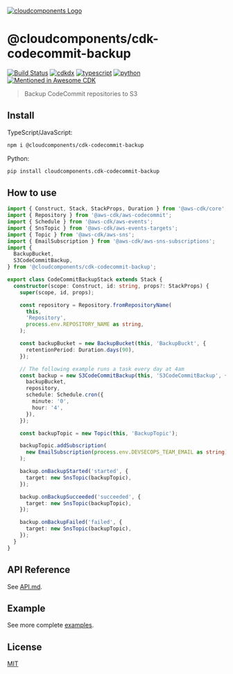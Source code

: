 [![cloudcomponents Logo](https://raw.githubusercontent.com/cloudcomponents/cdk-constructs/master/logo.png)](https://github.com/cloudcomponents/cdk-constructs)

# @cloudcomponents/cdk-codecommit-backup

[![Build Status](https://github.com/cloudcomponents/cdk-constructs/workflows/Build/badge.svg)](https://github.com/cloudcomponents/cdk-constructs/actions?query=workflow=Build)
[![cdkdx](https://img.shields.io/badge/buildtool-cdkdx-blue.svg)](https://github.com/hupe1980/cdkdx)
[![typescript](https://img.shields.io/badge/jsii-typescript-blueviolet.svg)](https://www.npmjs.com/package/@cloudcomponents/cdk-codecommit-backup)
[![python](https://img.shields.io/badge/jsii-python-blueviolet.svg)](https://pypi.org/project/cloudcomponents.cdk-codecommit-backup/)
[![Mentioned in Awesome CDK](https://awesome.re/mentioned-badge.svg)](https://github.com/kolomied/awesome-cdk) 

> Backup CodeCommit repositories to S3

## Install
TypeScript/JavaScript:

```bash
npm i @cloudcomponents/cdk-codecommit-backup
```

Python:

```bash
pip install cloudcomponents.cdk-codecommit-backup
```

## How to use

```typescript
import { Construct, Stack, StackProps, Duration } from '@aws-cdk/core';
import { Repository } from '@aws-cdk/aws-codecommit';
import { Schedule } from '@aws-cdk/aws-events';
import { SnsTopic } from '@aws-cdk/aws-events-targets';
import { Topic } from '@aws-cdk/aws-sns';
import { EmailSubscription } from '@aws-cdk/aws-sns-subscriptions';
import {
  BackupBucket,
  S3CodeCommitBackup,
} from '@cloudcomponents/cdk-codecommit-backup';

export class CodeCommitBackupStack extends Stack {
  constructor(scope: Construct, id: string, props?: StackProps) {
    super(scope, id, props);

    const repository = Repository.fromRepositoryName(
      this,
      'Repository',
      process.env.REPOSITORY_NAME as string,
    );

    const backupBucket = new BackupBucket(this, 'BackupBuckt', {
      retentionPeriod: Duration.days(90),
    });

    // The following example runs a task every day at 4am
    const backup = new S3CodeCommitBackup(this, 'S3CodeCommitBackup', {
      backupBucket,
      repository,
      schedule: Schedule.cron({
        minute: '0',
        hour: '4',
      }),
    });

    const backupTopic = new Topic(this, 'BackupTopic');

    backupTopic.addSubscription(
      new EmailSubscription(process.env.DEVSECOPS_TEAM_EMAIL as string),
    );

    backup.onBackupStarted('started', {
      target: new SnsTopic(backupTopic),
    });

    backup.onBackupSucceeded('succeeded', {
      target: new SnsTopic(backupTopic),
    });

    backup.onBackupFailed('failed', {
      target: new SnsTopic(backupTopic),
    });
  }
}
```

## API Reference

See [API.md](https://github.com/cloudcomponents/cdk-constructs/tree/master/packages/cdk-codecommit-backup/API.md).

## Example

See more complete [examples](https://github.com/cloudcomponents/cdk-constructs/tree/master/examples).

## License

[MIT](https://github.com/cloudcomponents/cdk-constructs/tree/master/packages/cdk-codecommit-backup/LICENSE)
